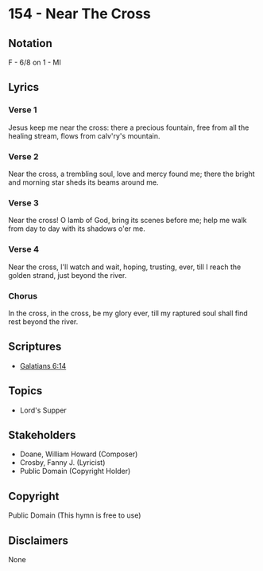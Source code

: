 # 154 - Near The Cross

## Notation

F - 6/8 on 1 - MI

## Lyrics

### Verse 1

Jesus keep me near the cross: there a precious fountain, free from all the healing stream, flows from calv'ry's mountain.

### Verse 2

Near the cross, a trembling soul, love and mercy found me; there the bright and morning star sheds its beams around me.

### Verse 3

Near the cross! O lamb of God, bring its scenes before me; help me walk from day to day with its shadows o'er me.

### Verse 4

Near the cross, I'll watch and wait, hoping, trusting, ever, till I reach the golden strand, just beyond the river.

### Chorus

In the cross, in the cross, be my glory ever, till my raptured soul shall find rest beyond the river.


## Scriptures

- [Galatians 6:14](https://www.biblegateway.com/passage/?search=Galatians%206%3A14)

## Topics

- Lord's Supper

## Stakeholders

- Doane, William Howard (Composer)
- Crosby, Fanny J. (Lyricist)
- Public Domain (Copyright Holder)

## Copyright

Public Domain
(This hymn is free to use)

## Disclaimers

None

